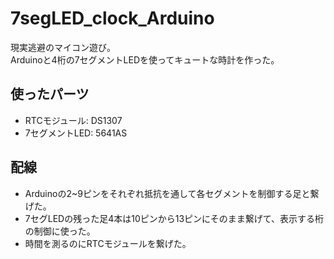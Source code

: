 # 7segLED_clock_Arduino

現実逃避のマイコン遊び。<br/>
Arduinoと4桁の7セグメントLEDを使ってキュートな時計を作った。

## 使ったパーツ<br/>
- RTCモジュール: DS1307<br/>
- 7セグメントLED: 5641AS


## 配線
- Arduinoの2~9ピンをそれぞれ抵抗を通して各セグメントを制御する足と繋げた。<br/>
- 7セグLEDの残った足4本は10ピンから13ピンにそのまま繋げて、表示する桁の制御に使った。<br/>
- 時間を測るのにRTCモジュールを繋げた。
